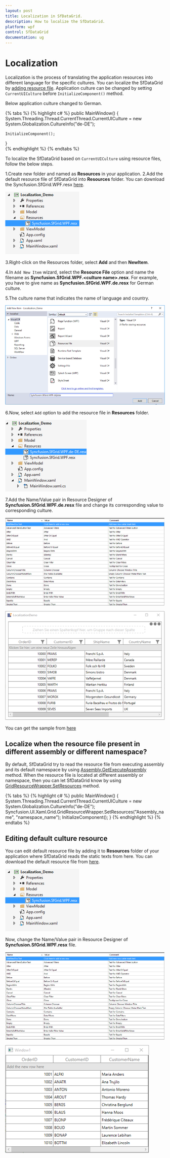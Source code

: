 ```yaml
---
layout: post
title: Localization in SfDataGrid.
description: How to localize the SfDataGrid.
platform: wpf
control: SfDataGrid
documentation: ug
---
```



# Localization 

Localization is the process of translating the application resources into different language for the specific cultures. You can localize the SfDataGrid by [adding resource file](https://msdn.microsoft.com/library/aa992030.aspx). Application culture can be changed by setting `CurrentUICulture` before `InitializeComponent()` method. 

Below application culture changed to German.

{% tabs %}
{% highlight c# %}
public MainWindow()
{
    System.Threading.Thread.CurrentThread.CurrentUICulture = new System.Globalization.CultureInfo("de-DE");

    InitializeComponent();
}    
{% endhighlight %}
{% endtabs %}


To localize the SfDataGrid based on `CurrentUICulture` using resource files, follow the below steps. 

1.Create new folder and named as **Resources** in your application. 
2.Add the default resource file of SfDataGrid into **Resources** folder. You can download the Syncfusion.SfGrid.WPF.resx [here](http://www.syncfusion.com/downloads/support/directtrac/general/ze/Syncfusion.SfGrid.WPF-804035924.zip).

![](Localization_images/Localization_img1.png)

3.Right-click on the Resources folder, select **Add** and then **NewItem**.

4.In `Add New Item` wizard, select the **Resource File** option and name the filename as **Syncfusion.SfGrid.WPF.&lt;culture name&gt;.resx**. For example, you have to give name as **Syncfusion.SfGrid.WPF.de.resx** for German culture.
 
5.The culture name that indicates the name of language and country. 

![](Localization_images/Localization_img2.png)

6.Now, select `Add` option to add the resource file in **Resources** folder.

![](Localization_images/Localization_img3.png)

7.Add the Name/Value pair in Resource Designer of **Syncfusion.SfGrid.WPF.de.resx** file and change its corresponding value to corresponding culture. 

![](Localization_images/Localization_img4.png)

![](Localization_images/Localization_img5.png)

You can get the sample from [here](http://www.syncfusion.com/downloads/support/directtrac/general/ze/Localization-687552084.zip)

## Localize when the resource file present in different assembly or different namespace?

By default, SfDataGrid try to read the resource file from executing assembly and its default namespace by using [Assembly.GetExecuteAssembly](https://msdn.microsoft.com/en-us/library/system.reflection.assembly.getexecutingassembly.aspx) method. When the resource file is located at different assembly or namespace, then you can let SfDataGrid know by using [GridResourceWrapper.SetResources](http://help.syncfusion.com/cr/cref_files/wpf/Syncfusion.SfGrid.WPF~Syncfusion.UI.Xaml.Grid.GridResourceWrapper~SetResources.html) method.

{% tabs %}
{% highlight c# %}
public MainWindow()
{
    System.Threading.Thread.CurrentThread.CurrentUICulture = new System.Globalization.CultureInfo("de-DE");            
    Syncfusion.UI.Xaml.Grid.GridResourceWrapper.SetResources("Assembly_name", "namespace_name");
    InitializeComponent();
}
{% endhighlight %}
{% endtabs %}


## Editing default culture resource

You can edit default resource file by adding it to **Resources** folder of your application where SfDataGrid reads the static texts from here. You can download the default resource file from [here](http://www.syncfusion.com/downloads/support/directtrac/general/ze/Syncfusion.SfGrid.WPF-804035924.zip).

![](Localization_images/Localization_img6.png)

Now, change the Name/Value pair in Resource Designer of **Syncfusion.SfGrid.WPF.resx** file.

![](Localization_images/Localization_img4.png)


![](Localization_images/Localization_img8.png)

